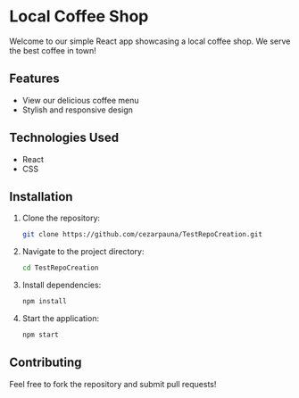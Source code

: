 # Local Coffee Shop

Welcome to our simple React app showcasing a local coffee shop. We serve the best coffee in town!

## Features
- View our delicious coffee menu
- Stylish and responsive design

## Technologies Used
- React
- CSS

## Installation
1. Clone the repository:
   ```bash
   git clone https://github.com/cezarpauna/TestRepoCreation.git
   ```
2. Navigate to the project directory:
   ```bash
   cd TestRepoCreation
   ```
3. Install dependencies:
   ```bash
   npm install
   ```
4. Start the application:
   ```bash
   npm start
   ```

## Contributing
Feel free to fork the repository and submit pull requests!